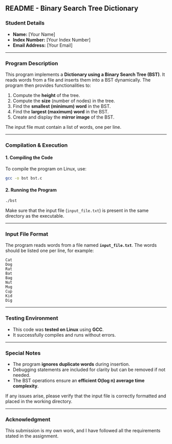 ## README - Binary Search Tree Dictionary

### Student Details
- **Name:** [Your Name]  
- **Index Number:** [Your Index Number]  
- **Email Address:** [Your Email]  

---

### Program Description
This program implements a **Dictionary using a Binary Search Tree (BST)**. It reads words from a file and inserts them into a BST dynamically. The program then provides functionalities to:

1. Compute the **height** of the tree.
2. Compute the **size** (number of nodes) in the tree.
3. Find the **smallest (minimum) word** in the BST.
4. Find the **largest (maximum) word** in the BST.
5. Create and display the **mirror image** of the BST.

The input file must contain a list of words, one per line.

---

### **Compilation & Execution**
#### **1. Compiling the Code**
To compile the program on Linux, use:
```bash
gcc -o bst bst.c
```

#### **2. Running the Program**
```bash
./bst
```

Make sure that the input file (`input_file.txt`) is present in the same directory as the executable.

---

### **Input File Format**
The program reads words from a file named **`input_file.txt`**. The words should be listed one per line, for example:
```
Cat
Dog
Rat
Bat
Bag
Nut
Mug
Cup
Kid
Dig
```

---

### **Testing Environment**
- This code was **tested on Linux** using **GCC**.
- It successfully compiles and runs without errors.

---

### **Special Notes**
- The program **ignores duplicate words** during insertion.
- Debugging statements are included for clarity but can be removed if not needed.
- The BST operations ensure an **efficient O(log n) average time complexity**.

If any issues arise, please verify that the input file is correctly formatted and placed in the working directory.

---

### **Acknowledgment**
This submission is my own work, and I have followed all the requirements stated in the assignment.

